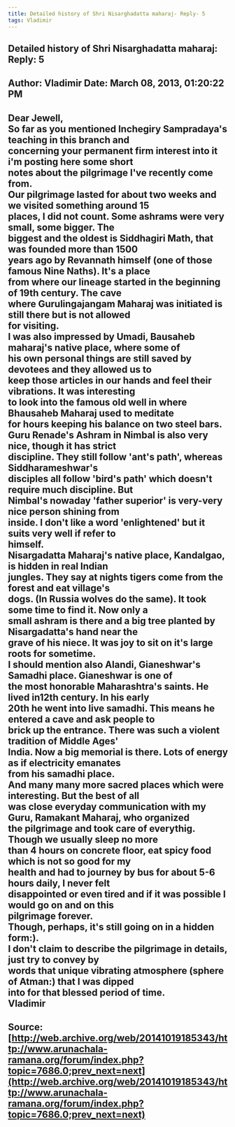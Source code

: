 ```yaml
--- 
title: Detailed history of Shri Nisarghadatta maharaj- Reply- 5   
tags: Vladimir  
---  
```

##  Detailed history of Shri Nisarghadatta maharaj: Reply: 5  
Author: Vladimir            Date: March 08, 2013, 01:20:22 PM  
---  
Dear Jewell,   
So far as you mentioned Inchegiry Sampradaya's teaching in this branch and  
concerning your permanent firm interest into it i'm posting here some short  
notes about the pilgrimage I've recently come from.   
Our pilgrimage lasted for about two weeks and we visited something around 15  
places, I did not count. Some ashrams were very small, some bigger. The  
biggest and the oldest is Siddhagiri Math, that was founded more than 1500  
years ago by Revannath himself (one of those famous Nine Naths). It's a place  
from where our lineage started in the beginning of 19th century. The cave  
where Gurulingajangam Maharaj was initiated is still there but is not allowed  
for visiting.   
I was also impressed by Umadi, Bausaheb maharaj's native place, where some of  
his own personal things are still saved by devotees and they allowed us to  
keep those articles in our hands and feel their vibrations. It was interesting  
to look into the famous old well in where Bhausaheb Maharaj used to meditate  
for hours keeping his balance on two steel bars.   
Guru Renade's Ashram in Nimbal is also very nice, though it has strict  
discipline. They still follow 'ant's path', whereas Siddharameshwar's  
disciples all follow 'bird's path' which doesn't require much discipline. But  
Nimbal's nowaday 'father superior' is very-very nice person shining from  
inside. I don't like a word 'enlightened' but it suits very well if refer to  
himself.   
Nisargadatta Maharaj's native place, Kandalgao, is hidden in real Indian  
jungles. They say at nights tigers come from the forest and eat village's  
dogs. (In Russia wolves do the same). It took some time to find it. Now only a  
small ashram is there and a big tree planted by Nisargadatta's hand near the  
grave of his niece. It was joy to sit on it's large roots for sometime.   
I should mention also Alandi, Gianeshwar's Samadhi place. Gianeshwar is one of  
the most honorable Maharashtra's saints. He lived in12th century. In his early  
20th he went into live samadhi. This means he entered a cave and ask people to  
brick up the entrance. There was such a violent tradition of Middle Ages'  
India. Now a big memorial is there. Lots of energy as if electricity emanates  
from his samadhi place.   
And many many more sacred places which were interesting. But the best of all  
was close everyday communication with my Guru, Ramakant Maharaj, who organized  
the pilgrimage and took care of everythig. Though we usually sleep no more  
than 4 hours on concrete floor, eat spicy food which is not so good for my  
health and had to journey by bus for about 5-6 hours daily, I never felt  
disappointed or even tired and if it was possible I would go on and on this  
pilgrimage forever.   
Though, perhaps, it's still going on in a hidden form:).   
I don't claim to describe the pilgrimage in details, just try to convey by  
words that unique vibrating atmosphere (sphere of Atman:) that I was dipped  
into for that blessed period of time.   
Vladimir
 ---  
Source:[http://web.archive.org/web/20141019185343/http://www.arunachala-ramana.org/forum/index.php?topic=7686.0;prev_next=next](http://web.archive.org/web/20141019185343/http://www.arunachala-ramana.org/forum/index.php?topic=7686.0;prev_next=next)   
---  

